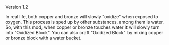 ﻿Version 1.2

In real life, both copper and bronze will slowly "oxidize" when exposed to oxygen.
This process is sped up by other substances, among them is water.
So, with this mod, when copper or bronze touches water it will slowly turn into "Oxidized Block".
You can also craft "Oxidized Block" by mixing copper or bronze block with a water bucket.
